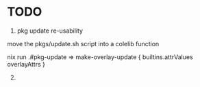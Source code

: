 # TODO

1. pkg update re-usability

move the pkgs/update.sh script into a colelib function

nix run .#pkg-update
 => make-overlay-update { builtins.attrValues overlayAttrs }

2.

